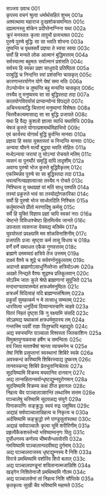 सञ्जय उवाच	001  
कृपस्य वचनं श्रुत्वा धर्मार्थसहितं शुभम्	001a  
अश्वत्थामा महाराज दुःखशोकसमन्वितः	001c  
दह्यमानस्तु शोकेन प्रदीप्तेनाग्निना यथा	002a  
क्रूरं मनस्ततः कृत्वा तावुभौ प्रत्यभाषत	002c  
पुरुषे पुरुषे बुद्धिः सा सा भवति शोभना	003a  
तुष्यन्ति च पृथक्सर्वे प्रज्ञया ते स्वया स्वया	003c  
सर्वो हि मन्यते लोक आत्मानं बुद्धिमत्तरम्	004a  
सर्वस्यात्मा बहुमतः सर्वात्मानं प्रशंसति	004c  
सर्वस्य हि स्वका प्रज्ञा साधुवादे प्रतिष्ठिता	005a  
परबुद्धिं च निन्दन्ति स्वां प्रशंसन्ति चासकृत्	005c  
कारणान्तरयोगेन योगे येषां समा मतिः	006a  
तेऽन्योन्येन च तुष्यन्ति बहु मन्यन्ति चासकृत्	006c  
तस्यैव तु मनुष्यस्य सा सा बुद्धिस्तदा तदा	007a  
कालयोगविपर्यासं प्राप्यान्योन्यं विपद्यते	007c  
अचिन्त्यत्वाद्धि चित्तानां मनुष्याणां विशेषतः	008a  
चित्तवैकल्यमासाद्य सा सा बुद्धिः प्रजायते	008c  
यथा हि वैद्यः कुशलो ज्ञात्वा व्याधिं यथाविधि	009a  
भेषजं कुरुते योगात्प्रशमार्थमिहाभिभो	009c  
एवं कार्यस्य योगार्थं बुद्धिं कुर्वन्ति मानवाः	010a  
प्रज्ञया हि स्वया युक्तास्तां च निन्दन्ति मानवाः	010c  
अन्यया यौवने मर्त्यो बुद्ध्या भवति मोहितः	011a  
मध्येऽन्यया जरायां तु सोऽन्यां रोचयते मतिम्	011c  
व्यसनं वा पुनर्घोरं समृद्धिं वापि तादृशीम्	012a  
अवाप्य पुरुषो भोज कुरुते बुद्धिवैकृतम्	012c  
एकस्मिन्नेव पुरुषे सा सा बुद्धिस्तदा तदा	013a  
भवत्यनित्यप्रज्ञत्वात्सा तस्यैव न रोचते	013c  
निश्चित्य तु यथाप्रज्ञं यां मतिं साधु पश्यति	014a  
तस्यां प्रकुरुते भावं सा तस्योद्योगकारिका	014c  
सर्वो हि पुरुषो भोज साध्वेतदिति निश्चितः	015a  
कर्तुमारभते प्रीतो मरणादिषु कर्मसु	015c  
सर्वे हि युक्तिं विज्ञाय प्रज्ञां चापि स्वकां नराः	016a  
चेष्टन्ते विविधाश्चेष्टा हितमित्येव जानते	016c  
उपजाता व्यसनजा येयमद्य मतिर्मम	017a  
युवयोस्तां प्रवक्ष्यामि मम शोकविनाशिनीम्	017c  
प्रजापतिः प्रजाः सृष्ट्वा कर्म तासु विधाय च	018a  
वर्णे वर्णे समाधत्त एकैकं गुणवत्तरम्	018c  
ब्राह्मणे दममव्यग्रं क्षत्रिये तेज उत्तमम्	019a  
दाक्ष्यं वैश्ये च शूद्रे च सर्ववर्णानुकूलताम्	019c  
अदान्तो ब्राह्मणोऽसाधुर्निस्तेजाः क्षत्रियोऽधमः	020a  
अदक्षो निन्द्यते वैश्यः शूद्रश्च प्रतिकूलवान्	020c  
सोऽस्मि जातः कुले श्रेष्ठे ब्राह्मणानां सुपूजिते	021a  
मन्दभाग्यतयास्म्येतं क्षत्रधर्ममनुष्ठितः	021c  
क्षत्रधर्मं विदित्वाहं यदि ब्राह्मण्यसंश्रितम्	022a  
प्रकुर्यां सुमहत्कर्म न मे तत्साधु सम्मतम्	022c  
धारयित्वा धनुर्दिव्यं दिव्यान्यस्त्राणि चाहवे	023a  
पितरं निहतं दृष्ट्वा किं नु वक्ष्यामि संसदि	023c  
सोऽहमद्य यथाकामं क्षत्रधर्ममुपास्य तम्	024a  
गन्तास्मि पदवीं राज्ञः पितुश्चापि महाद्युतेः	024c  
अद्य स्वप्स्यन्ति पाञ्चाला विश्वस्ता जितकाशिनः	025a  
विमुक्तयुग्यकवचा हर्षेण च समन्विताः	025c  
वयं जिता मताश्चैषां श्रान्ता व्यायमनेन च	025e  
तेषां निशि प्रसुप्तानां स्वस्थानां शिबिरे स्वके	026a  
अवस्कन्दं करिष्यामि शिबिरस्याद्य दुष्करम्	026c  
तानवस्कन्द्य शिबिरे प्रेतभूतान्विचेतसः	027a  
सूदयिष्यामि विक्रम्य मघवानिव दानवान्	027c  
अद्य तान्सहितान्सर्वान्धृष्टद्युम्नपुरोगमान्	028a  
सूदयिष्यामि विक्रम्य कक्षं दीप्त इवानलः	028c  
निहत्य चैव पाञ्चालाञ्शान्तिं लब्धास्मि सत्तम	028e  
पाञ्चालेषु चरिष्यामि सूदयन्नद्य संयुगे	029a  
पिनाकपाणिः सङ्क्रुद्धः स्वयं रुद्रः पशुष्विव	029c  
अद्याहं सर्वपाञ्चालान्निहत्य च निकृत्य च	030a  
अर्दयिष्यामि सङ्क्रुद्धो रणे पाण्डुसुतांस्तथा	030c  
अद्याहं सर्वपाञ्चालैः कृत्वा भूमिं शरीरिणीम्	031a  
प्रहृत्यैकैकशस्तेभ्यो भविष्याम्यनृणः पितुः	031c  
दुर्योधनस्य कर्णस्य भीष्मसैन्धवयोरपि	032a  
गमयिष्यामि पाञ्चालान्पदवीमद्य दुर्गमाम्	032c  
अद्य पाञ्चालराजस्य धृष्टद्युम्नस्य वै निशि	033a  
विरात्रे प्रमथिष्यामि पशोरिव शिरो बलात्	033c  
अद्य पाञ्चालपाण्डूनां शयितानात्मजान्निशि	034a  
खड्गेन निशितेनाजौ प्रमथिष्यामि गौतम	034c  
अद्य पाञ्चालसेनां तां निहत्य निशि सौप्तिके	035a  
कृतकृत्यः सुखी चैव भविष्यामि महामते	035c  
